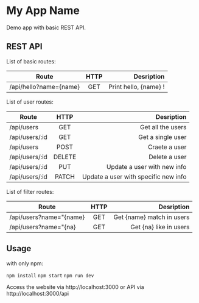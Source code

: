 # My App Name
Demo app with basic REST API.

## REST API
List of basic routes:

| Route                     | HTTP  | Desription            |
| ------------------------- |:-----:| ---------------------:|
| /api/hello?name={name}    | GET   | Print hello, {name} ! |

List of user routes:

| Route                     |  HTTP  | Desription                           |
| ------------------------- |:------:| ------------------------------------:|
| /api/users                | GET    | Get all the users                    |
| /api/users/:id            | GET    | Get a single user                    |
| /api/users                | POST   | Craete a user                        |
| /api/users/:id            | DELETE | Delete a user                        |
| /api/users/:id            | PUT    | Update a user with new info          |
| /api/users/:id            | PATCH  | Update a user with specific new info |

List of filter routes:

| Route                     |  HTTP  | Desription                           |
| ------------------------- |:------:| ------------------------------------:|
| /api/users?name="{name}   | GET    | Get {name} match in users            |
| /api/users?name="{na}     | GET    | Get {na} like in users               |

## Usage
with only npm:

`npm install`
`npm start`
`npm run dev`

Access the website via http://localhost:3000 or API via http://localhost:3000/api